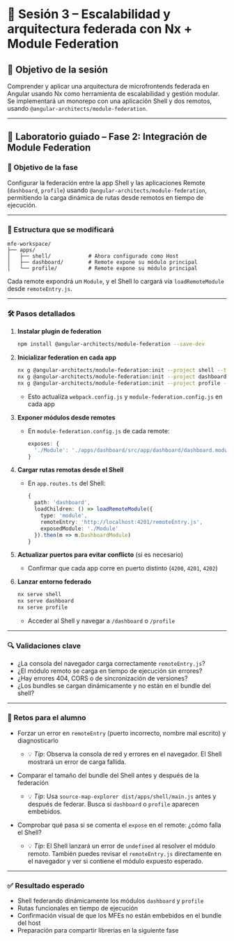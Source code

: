 # 📘 Sesión 3 – Escalabilidad y arquitectura federada con Nx + Module Federation

## 🎯 Objetivo de la sesión

Comprender y aplicar una arquitectura de microfrontends federada en Angular usando Nx como herramienta de escalabilidad y gestión modular. Se implementará un monorepo con una aplicación Shell y dos remotos, usando `@angular-architects/module-federation`.

---

## 🧪 Laboratorio guiado – Fase 2: Integración de Module Federation

### 🎯 Objetivo de la fase

Configurar la federación entre la app Shell y las aplicaciones Remote (`dashboard`, `profile`) usando `@angular-architects/module-federation`, permitiendo la carga dinámica de rutas desde remotos en tiempo de ejecución.

---

### 🧱 Estructura que se modificará

```
mfe-workspace/
├── apps/
│   ├── shell/            # Ahora configurado como Host
│   ├── dashboard/        # Remote expone su módulo principal
│   └── profile/          # Remote expone su módulo principal
```

Cada remote expondrá un `Module`, y el Shell lo cargará vía `loadRemoteModule` desde `remoteEntry.js`.

---

### 🛠 Pasos detallados

1. **Instalar plugin de federation**

   ```bash
   npm install @angular-architects/module-federation --save-dev
   ```

2. **Inicializar federation en cada app**

   ```bash
   nx g @angular-architects/module-federation:init --project shell --type host
   nx g @angular-architects/module-federation:init --project dashboard --type remote --host shell
   nx g @angular-architects/module-federation:init --project profile --type remote --host shell
   ```

   * Esto actualiza `webpack.config.js` y `module-federation.config.js` en cada app

3. **Exponer módulos desde remotes**

   * En `module-federation.config.js` de cada remote:

     ```ts
     exposes: {
       './Module': './apps/dashboard/src/app/dashboard/dashboard.module.ts'
     }
     ```

4. **Cargar rutas remotas desde el Shell**

   * En `app.routes.ts` del Shell:

     ```ts
     {
       path: 'dashboard',
       loadChildren: () => loadRemoteModule({
         type: 'module',
         remoteEntry: 'http://localhost:4201/remoteEntry.js',
         exposedModule: './Module'
       }).then(m => m.DashboardModule)
     }
     ```

5. **Actualizar puertos para evitar conflicto** (si es necesario)

   * Confirmar que cada app corre en puerto distinto (`4200`, `4201`, `4202`)

6. **Lanzar entorno federado**

   ```bash
   nx serve shell
   nx serve dashboard
   nx serve profile
   ```

   * Acceder al Shell y navegar a `/dashboard` o `/profile`

---

### 🔍 Validaciones clave

* ¿La consola del navegador carga correctamente `remoteEntry.js`?
* ¿El módulo remoto se carga en tiempo de ejecución sin errores?
* ¿Hay errores 404, CORS o de sincronización de versiones?
* ¿Los bundles se cargan dinámicamente y no están en el bundle del shell?

---

### 🧩 Retos para el alumno

* Forzar un error en `remoteEntry` (puerto incorrecto, nombre mal escrito) y diagnosticarlo

  * 💡 *Tip*: Observa la consola de red y errores en el navegador. El Shell mostrará un error de carga fallida.
* Comparar el tamaño del bundle del Shell antes y después de la federación

  * 💡 *Tip*: Usa `source-map-explorer dist/apps/shell/main.js` antes y después de federar. Busca si `dashboard` o `profile` aparecen embebidos.
* Comprobar qué pasa si se comenta el `expose` en el remote: ¿cómo falla el Shell?

  * 💡 *Tip*: El Shell lanzará un error de `undefined` al resolver el módulo remoto. También puedes revisar el `remoteEntry.js` directamente en el navegador y ver si contiene el módulo expuesto esperado.

---

### ✅ Resultado esperado

* Shell federando dinámicamente los módulos `dashboard` y `profile`
* Rutas funcionales en tiempo de ejecución
* Confirmación visual de que los MFEs no están embebidos en el bundle del host
* Preparación para compartir librerías en la siguiente fase
